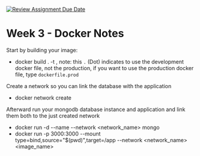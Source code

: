 [![Review Assignment Due Date](https://classroom.github.com/assets/deadline-readme-button-24ddc0f5d75046c5622901739e7c5dd533143b0c8e959d652212380cedb1ea36.svg)](https://classroom.github.com/a/B9F4RYVR)

Week 3 - Docker Notes
=====================
Start by building your image:
- docker build . -t <name> , note: this `.` (Dot) indicates to use the development docker file, not the production, if you want to use the production docker file, type `dockerfile.prod`

Create a network so you can link the database with the application
- docker network create <name>

Afterward run your mongodb database instance and application and link them both to the just created network
- docker run -d --name <name> --network <network_name> mongo
- docker run -p 3000:3000 --mount type=bind,source="$(pwd)",target=/app --network <network_name> <image_name>
